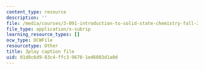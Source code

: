 ```yaml
---
content_type: resource
description: ''
file: /media/courses/3-091-introduction-to-solid-state-chemistry-fall-2018/01d8c6d983c4ffc396701ed6083d1a0d_LMSTMBX_2F4.srt
file_type: application/x-subrip
learning_resource_types: []
ocw_type: OCWFile
resourcetype: Other
title: 3play caption file
uid: 01d8c6d9-83c4-ffc3-9670-1ed6083d1a0d
---
```

